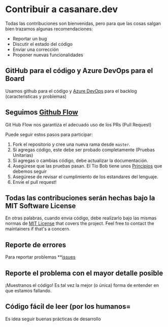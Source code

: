 # Contribuir a casanare.dev
Todas las contribuciones son bienvenidas, pero para que las cosas salgan bien trazamos algunas recomendaciones:

- Reportar un bug
- Discutir el estado del código
- Enviar una corrección
- Proponer nuevas funcionalidades

## GitHub para el código y Azure DevOps para el Board
Usamos github para el código y [Azure DevOps](https://dev.azure.com/casanaredev) para el backlog (caracteristicas y problemas)

## Seguimos [Github Flow](https://guides.github.com/introduction/flow/index.html)
Git Hub Flow nos garantiza el adecuado uso de los PRs (Pull Request) 

Puede seguir estos pasos para participar:

1. Fork el repositorio y cree una nueva rama desde `master`.
2. Si agregas código, este debe ser probado completamente (Pruebas Unitarias)
3. Si agregas o cambias código, debe actualizar la documentación.
4. Asegúrese que las pruebas pasan. El Tio Bob tiene unos [Principios](http://butunclebob.com/ArticleS.UncleBob.TheThreeRulesOfTdd) que debemos seguir 
5. Asegúrese de revisar el cumplimiento de los estandares del lenguaje.
6. Envíe el pull request!

## Todas las contribuciones serán hechas bajo la **MIT Software License**
En otras palabras, cuando envia código, debe realizarlo bajo las mismas normas de [MIT License](http://choosealicense.com/licenses/mit/) that covers the project. Feel free to contact the maintainers if that's a concern.

## Reporte de errores
Para reportar problemas **[issues](https://github.com/casanaredevs/Portal/issues)

## Reporte el problema con el mayor detalle posible
¡Muestranos el código! Es tal vez la mejor (o única) forma de entender en que estamos fallando.

## Código fácil de leer (por los humanos=
Es idea seguir buenas prácticas de desarrollo
